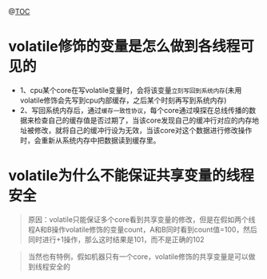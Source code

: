 @[TOC](volatile修饰符详解)
# volatile修饰的变量是怎么做到各线程可见的
- 1、cpu某个core在写volatile变量时，会将该变量`立刻写回到系统内存`(未用volatile修饰会先写到cpu内部缓存，之后某个时刻再写到系统内存)
- 2、写回系统内存后，通过`缓存一致性协议`，每个core通过嗅探在总线传播的数据来检查自己的缓存值是否过期了，当该core发现自己的缓冲行对应的内存地址被修改，就将自己的缓冲行设为无效，当该core对这个数据进行修改操作时，会重新从系统内存中把数据读到缓存里。

# volatile为什么不能保证共享变量的线程安全
> 原因：volatile只能保证多个core看到共享变量的修改，但是在假如两个线程A和B操作volatile修饰的变量count，A和B同时看到count值=100，然后同时进行+1操作，那么这时结果是101，而不是正确的102

> 当然也有特例，假如机器只有一个core，volatile修饰的共享变量是可以做到线程安全的


